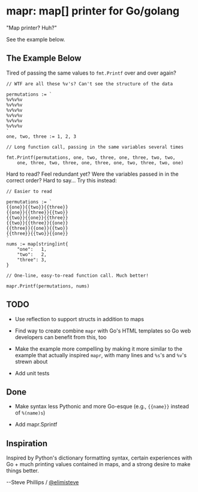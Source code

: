 # mapr: map[] printer for Go/golang

"Map printer?  Huh?"

See the example below.

## The Example Below

Tired of passing the same values to `fmt.Printf` over and over again?

    // WTF are all these %v's? Can't see the structure of the data

    permutations := `
    %v%v%v
    %v%v%v
    %v%v%v
    %v%v%v
    %v%v%v
    %v%v%v
    `
    one, two, three := 1, 2, 3

    // Long function call, passing in the same variables several times

    fmt.Printf(permutations, one, two, three, one, three, two, two,
        one, three, two, three, one, three, one, two, three, two, one)


Hard to read? Feel redundant yet?  Were the variables passed in in the
correct order?  Hard to say...  Try this instead:

    // Easier to read

    permutations := `
    {{one}}{{two}}{{three}}
    {{one}}{{three}}{{two}}
    {{two}}{{one}}{{three}}
    {{two}}{{three}}{{one}}
    {{three}}{{one}}{{two}}
    {{three}}{{two}}{{one}}
    `
    nums := map[string]int{
        "one":   1,
        "two":   2,
        "three": 3,
    }

    // One-line, easy-to-read function call. Much better!

    mapr.Printf(permutations, nums)


## TODO

* Use reflection to support structs in addition to maps

* Find way to create combine `mapr` with Go's HTML templates so Go web
  developers can benefit from this, too

* Make the example more compelling by making it more similar to the
  example that actually inspired `mapr`, with many lines and `%s`'s
  and `%v`'s strewn about

* Add unit tests


## Done

* Make syntax less Pythonic and more Go-esque (e.g., `{{name}}`
  instead of `%(name)s`)

* Add mapr.Sprintf


## Inspiration

Inspired by Python's dictionary formatting syntax, certain experiences
with Go + much printing values contained in maps, and a strong desire
to make things better.

--Steve Phillips / [@elimisteve](http://twitter.com/elimisteve)
